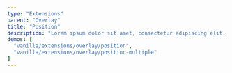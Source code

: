 ```yaml
---
type: "Extensions"
parent: "Overlay"
title: "Position"
description: "Lorem ipsum dolor sit amet, consectetur adipiscing elit. Nunc tempus laoreet leo sit amet iaculis."
demos: [
  "vanilla/extensions/overlay/position",
  "vanilla/extensions/overlay/position-multiple"
]
---
```

